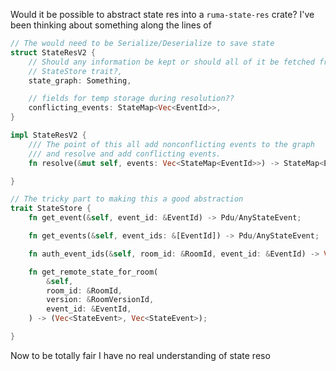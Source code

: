Would it be possible to abstract state res into a `ruma-state-res` crate? I've been thinking about something along the lines of
```rust
// The would need to be Serialize/Deserialize to save state 
struct StateResV2 {
    // Should any information be kept or should all of it be fetched from the
    // StateStore trait?,
    state_graph: Something,

    // fields for temp storage during resolution??
    conflicting_events: StateMap<Vec<EventId>>,
}

impl StateResV2 {
    /// The point of this all add nonconflicting events to the graph
    /// and resolve and add conflicting events.
    fn resolve(&mut self, events: Vec<StateMap<EventId>>) -> StateMap<EventId> { }

}

// The tricky part to making this a good abstraction
trait StateStore {
    fn get_event(&self, event_id: &EventId) -> Pdu/AnyStateEvent;

    fn get_events(&self, event_ids: &[EventId]) -> Pdu/AnyStateEvent;

    fn auth_event_ids(&self, room_id: &RoomId, event_id: &EventId) -> Vec<EventId>;

    fn get_remote_state_for_room(
        &self,
        room_id: &RoomId,
        version: &RoomVersionId,
        event_id: &EventId,
    ) -> (Vec<StateEvent>, Vec<StateEvent>);

}

```
Now to be totally fair I have no real understanding of state reso
